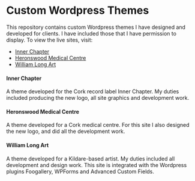 # Custom Wordpress Themes

This repository contains custom Wordpress themes I have designed and developed for clients. I have included those that I have permission to display. To view the live sites, visit:
* [Inner Chapter](https://innerchapter.com/)
* [Heronswood Medical Centre](http://heronswood.ie/)
* [William Long Art](http://williamlongart.com/)

#### Inner Chapter
A theme developed for the Cork record label Inner Chapter. My duties included producing the new logo, all site graphics and development work.

#### Heronswood Medical Centre
A theme developed for a Cork medical centre. For this site I also designed the new logo, and did all the development work.

#### William Long Art
A theme developed for a Kildare-based artist. My duties included all development and design work. This site is integrated with the Wordpress plugins Foogallery, WPForms and Advanced Custom Fields.